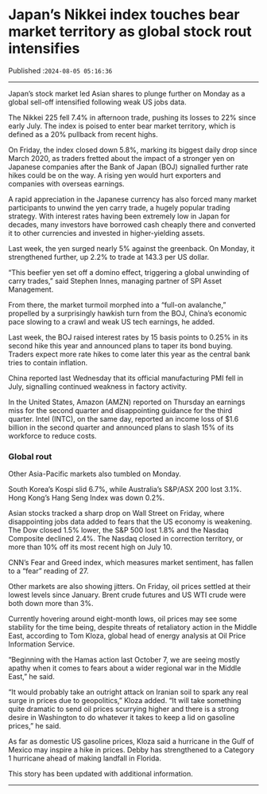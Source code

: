 # Japan’s Nikkei index touches bear market territory as global stock rout intensifies

Published :`2024-08-05 05:16:36`

---

Japan’s stock market led Asian shares to plunge further on Monday as a global sell-off intensified following weak US jobs data.

The Nikkei 225 fell 7.4% in afternoon trade, pushing its losses to 22% since early July. The index is poised to enter bear market territory, which is defined as a 20% pullback from recent highs.

On Friday, the index closed down 5.8%, marking its biggest daily drop since March 2020, as traders fretted about the impact of a stronger yen on Japanese companies after the Bank of Japan (BOJ) signalled further rate hikes could be on the way. A rising yen would hurt exporters and companies with overseas earnings.

A rapid appreciation in the Japanese currency has also forced many market participants to unwind the yen carry trade, a hugely popular trading strategy. With interest rates having been extremely low in Japan for decades, many investors have borrowed cash cheaply there and converted it to other currencies and invested in higher-yielding assets.

Last week, the yen surged nearly 5% against the greenback. On Monday, it strengthened further, up 2.2% to trade at 143.3 per US dollar.

“This beefier yen set off a domino effect, triggering a global unwinding of carry trades,” said Stephen Innes, managing partner of SPI Asset Management.

From there, the market turmoil morphed into a “full-on avalanche,” propelled by a surprisingly hawkish turn from the BOJ, China’s economic pace slowing to a crawl and weak US tech earnings, he added.

Last week, the BOJ raised interest rates by 15 basis points to 0.25% in its second hike this year and announced plans to taper its bond buying. Traders expect more rate hikes to come later this year as the central bank tries to contain inflation.

China reported last Wednesday that its official manufacturing PMI fell in July, signalling continued weakness in factory activity.

In the United States, Amazon (AMZN) reported on Thursday an earnings miss for the second quarter and disappointing guidance for the third quarter. Intel (INTC), on the same day, reported an income loss of $1.6 billion in the second quarter and announced plans to slash 15% of its workforce to reduce costs.

### Global rout

Other Asia-Pacific markets also tumbled on Monday.

South Korea’s Kospi slid 6.7%, while Australia’s S&P/ASX 200 lost 3.1%. Hong Kong’s Hang Seng Index was down 0.2%.

Asian stocks tracked a sharp drop on Wall Street on Friday, where disappointing jobs data added to fears that the US economy is weakening. The Dow closed 1.5% lower, the S&P 500 lost 1.8% and the Nasdaq Composite declined 2.4%. The Nasdaq closed in correction territory, or more than 10% off its most recent high on July 10.

CNN’s Fear and Greed index, which measures market sentiment, has fallen to a “fear” reading of 27.

Other markets are also showing jitters. On Friday, oil prices settled at their lowest levels since January. Brent crude futures and US WTI crude were both down more than 3%.

Currently hovering around eight-month lows, oil prices may see some stability for the time being, despite threats of retaliatory action in the Middle East, according to Tom Kloza, global head of energy analysis at Oil Price Information Service.

“Beginning with the Hamas action last October 7, we are seeing mostly apathy when it comes to fears about a wider regional war in the Middle East,” he said.

“It would probably take an outright attack on Iranian soil to spark any real surge in prices due to geopolitics,” Kloza added. “It will take something quite dramatic to send oil prices scurrying higher and there is a strong desire in Washington to do whatever it takes to keep a lid on gasoline prices,” he said.

As far as domestic US gasoline prices, Kloza said a hurricane in the Gulf of Mexico may inspire a hike in prices. Debby has strengthened to a Category 1 hurricane ahead of making landfall in Florida.

This story has been updated with additional information.

---

